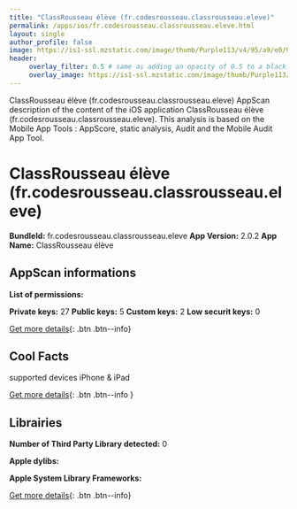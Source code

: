```yaml
---
title: "ClassRousseau élève (fr.codesrousseau.classrousseau.eleve)"
permalink: /apps/ios/fr.codesrousseau.classrousseau.eleve.html
layout: single
author_profile: false
image: https://is1-ssl.mzstatic.com/image/thumb/Purple113/v4/95/a9/e0/95a9e085-b755-2104-06be-865e36f5b577/pr_source.png/512x512bb.jpg
header: 
     overlay_filter: 0.5 # same as adding an opacity of 0.5 to a black background
     overlay_image: https://is1-ssl.mzstatic.com/image/thumb/Purple113/v4/95/a9/e0/95a9e085-b755-2104-06be-865e36f5b577/pr_source.png/512x512bb.jpg
---
```

ClassRousseau élève (fr.codesrousseau.classrousseau.eleve) AppScan description of the content of the iOS application ClassRousseau élève (fr.codesrousseau.classrousseau.eleve). This analysis is based on the Mobile App Tools : AppScore, static analysis, Audit and the Mobile Audit App Tool.

# ClassRousseau élève (fr.codesrousseau.classrousseau.eleve)

**BundleId:** fr.codesrousseau.classrousseau.eleve
**App Version:** 2.0.2
**App Name:** ClassRousseau élève


## AppScan informations 

**List of permissions:** 
  
  
**Private keys:** 27
**Public keys:** 5
**Custom keys:** 2
**Low securit keys:** 0
  
[Get more details](/pricing.html){: .btn .btn--info}

## Cool Facts

supported devices iPhone & iPad
  
[Get more details](/pricing.html){: .btn .btn--info }

## Librairies 
**Number of Third Party Library detected:** 0


**Apple dylibs:**


**Apple System Library Frameworks:**


  
[Get more details](/pricing.html){: .btn .btn--info}

